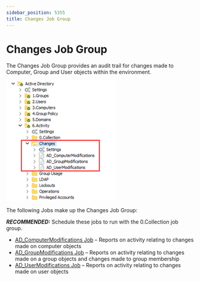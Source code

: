 ```yaml
---
sidebar_position: 5355
title: Changes Job Group
---
```


# Changes Job Group

The Changes Job Group provides an audit trail for changes made to Computer, Group and User objects within the environment.

![Changes Job Group in the Jobs Tree](../../../../../../../../static/images/AccessAnalyzer_12.0/Content/Resources/Images/EnterpriseAuditor/Solutions/ActiveDirectory/Activity/Changes/JobsTree.png "Changes Job Group in the Jobs Tree")

The following Jobs make up the Changes Job Group:

***RECOMMENDED:*** Schedule these jobs to run with the 0.Collection job group.

* [AD\_ComputerModifications Job](AD_ComputerModifications "AD_ComputerModifications Job") – Reports on activity relating to changes made on computer objects
* [AD\_GroupModifications Job](AD_GroupModifications "AD_GroupModifications Job") – Reports on activity relating to changes made on a group objects and changes made to group membership
* [AD\_UserModifications Job](AD_UserModifications "AD_UserModifications Job") – Reports on activity relating to changes made on user objects